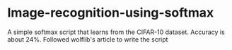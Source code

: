 # Image-recognition-using-softmax
A simple softmax script that learns from the CIFAR-10 dataset. Accuracy is about 24%.
Followed wolflib's article to write the script
